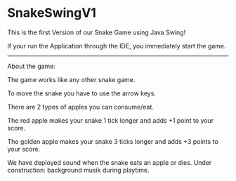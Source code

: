# SnakeSwingV1

This is the first Version of our Snake Game using Java Swing!

If your run the Application through the IDE, you immediately start the game.

----------------

About the game:

The game works like any other snake game. 

To move the snake you have to use the arrow keys.

There are 2 types of apples you can consume/eat.

The red apple makes your snake 1 tick longer and adds +1 point to your score.

The golden apple makes your snake 3 ticks longer and adds +3 points to your score.

We have deployed sound when the snake eats an apple or dies.
Under construction: background musik during playtime.
